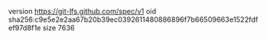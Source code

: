 version https://git-lfs.github.com/spec/v1
oid sha256:c9e5e2e2aa67b20b39ec0392611480886896f7b66509663e1522fdfef97d8f1e
size 7636

